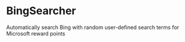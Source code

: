 # BingSearcher
 Automatically search Bing with random user-defined search terms for Microsoft reward points
